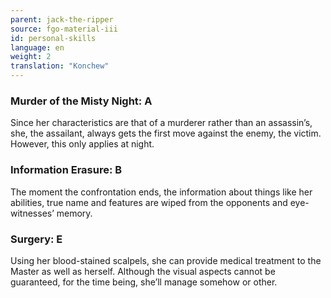 ```yaml
---
parent: jack-the-ripper
source: fgo-material-iii
id: personal-skills
language: en
weight: 2
translation: "Konchew"
---
```


### Murder of the Misty Night: A

Since her characteristics are that of a murderer rather than an assassin’s, she, the assailant, always gets the first move against the enemy, the victim.
However, this only applies at night.

### Information Erasure: B

The moment the confrontation ends, the information about things like her abilities, true name and features are wiped from the opponents and eye-witnesses’ memory.

### Surgery: E

Using her blood-stained scalpels, she can provide medical treatment to the Master as well as herself.
Although the visual aspects cannot be guaranteed, for the time being, she’ll manage somehow or other.

